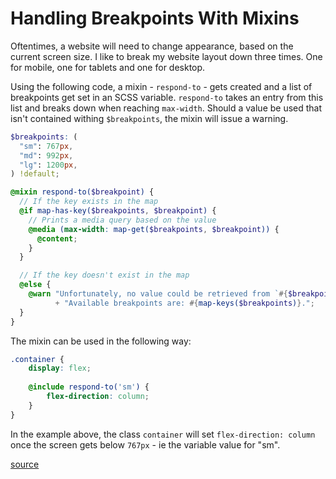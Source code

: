 # Handling Breakpoints With Mixins

Oftentimes, a website will need to change appearance, based on the current screen size. I like to break my website layout down three times. One for mobile, one for tablets and one for desktop.

Using the following code, a mixin - `respond-to` - gets created and a list of breakpoints get set in an SCSS variable. `respond-to` takes an entry from this list and breaks down when reaching `max-width`. Should a value be used that isn't contained withing `$breakpoints`, the mixin will issue a warning. 

```scss
$breakpoints: (
  "sm": 767px,
  "md": 992px,
  "lg": 1200px,
) !default;

@mixin respond-to($breakpoint) {
  // If the key exists in the map
  @if map-has-key($breakpoints, $breakpoint) {
    // Prints a media query based on the value
    @media (max-width: map-get($breakpoints, $breakpoint)) {
      @content;
    }
  }

  // If the key doesn't exist in the map
  @else {
    @warn "Unfortunately, no value could be retrieved from `#{$breakpoint}`. "
          + "Available breakpoints are: #{map-keys($breakpoints)}.";
  }
}
```

The mixin can be used in the following way:

```scss
.container {
    display: flex;
    
    @include respond-to('sm') {
        flex-direction: column;
    }
}
```

In the example above, the class `container` will set `flex-direction: column` once the screen gets below `767px` - ie the variable value for "sm".

[source](https://css-tricks.com/snippets/sass/mixin-manage-breakpoints/)
